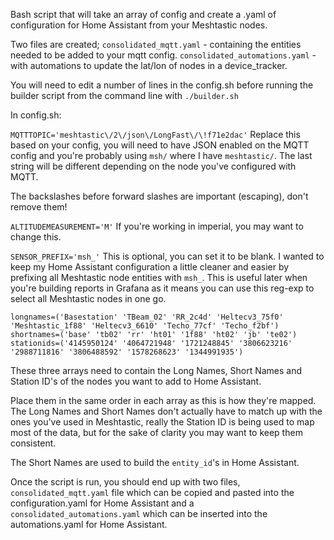 Bash script that will take an array of config and create a .yaml of configuration for Home Assistant from your Meshtastic nodes.

Two files are created;
`consolidated_mqtt.yaml` - containing the entities needed to be added to your mqtt config.
`consolidated_automations.yaml` - with automations to update the lat/lon of nodes in a device_tracker.

You will need to edit a number of lines in the config.sh before running the builder script from the command line with `./builder.sh`

In config.sh:

`MQTTTOPIC='meshtastic\/2\/json\/LongFast\/\!f71e2dac'`
Replace this based on your config, you will need to have JSON enabled on the MQTT config and you're probably using `msh/` where I have `meshtastic/`. The last string will be different depending on the node you've configured with MQTT.

The backslashes before forward slashes are important (escaping), don't remove them!

`ALTITUDEMEASUREMENT='M'`
If you're working in imperial, you may want to change this.

`SENSOR_PREFIX='msh_'`
This is optional, you can set it to be blank. I wanted to keep my Home Assistant configuration a little cleaner and easier by prefixing all Meshtastic node entities with `msh_`. This is useful later when you're building reports in Grafana as it means you can use this reg-exp to select all Meshtastic nodes in one go.

```
longnames=('Basestation' 'TBeam_02' 'RR_2c4d' 'Heltecv3_75f0' 'Meshtastic_1f88' 'Heltecv3_6610' 'Techo_77cf' 'Techo_f2bf')
shortnames=('base' 'tb02' 'rr' 'ht01' '1f88' 'ht02' 'jb' 'te02')
stationids=('4145950124' '4064721948' '1721248845' '3806623216' '2988711816' '3806488592' '1578268623' '1344991935')
```

These three arrays need to contain the Long Names, Short Names and Station ID's of the nodes you want to add to Home Assistant.

Place them in the same order in each array as this is how they're mapped. The Long Names and Short Names don't actually have to match up with the ones you've used in Meshtastic, really the Station ID is being used to map most of the data, but for the sake of clarity you may want to keep them consistent.

The Short Names are used to build the `entity_id`'s in Home Assistant.

Once the script is run, you should end up with two files,  `consolidated_mqtt.yaml` file which can be copied and pasted into the configuration.yaml for Home Assistant and a `consolidated_automations.yaml` which can be inserted into the automations.yaml for Home Assistant.

